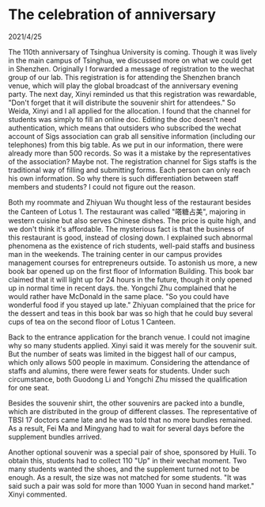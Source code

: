 # The celebration of anniversary
2021/4/25

The 110th anniversary of Tsinghua University is coming. Though it was lively
in the main campus of Tsinghua, we discussed more on what we could get in Shenzhen.
Originally I forwarded a message of registration to the wechat group of our lab.
This registration is for attending the Shenzhen branch venue, which will play the global
broadcast of the anniversary evening party. The next day, Xinyi reminded us that this
registration was rewardable, "Don't forget that it will distribute the souvenir shirt
for attendees." So Weida, Xinyi and I all applied for the allocation. I found that
the channel for students was simply to fill an online doc. Editing the doc doesn't
need authentication, which means that outsiders who subscribed the wechat account
of Sigs association can grab all sensitive information (including our telephones)
from this big table. As we put in our information, there were already more than
500 records. So was it a mistake by the representatives of the association? Maybe not.
The registration channel for Sigs staffs is the traditional way of filling and submitting forms.
Each person can only reach his own information. So why there is such differentiation between
staff members and students? I could not figure out the reason.

Both my roommate and Zhiyuan Wu thought less of the restaurant besides the Canteen of Lotus 1.
The restaurant was called "嗒糖占美", majoring in western cuisine but also serves Chinese dishes.
The price is quite high, and we don't think it's affordable. The mysterious fact is that the business of this
restaurant is good, instead of closing down. I explained such abnormal phenomena as the existence of rich
students, well-paid staffs and business man in the weekends. The training center in our campus provides
management courses for entrepreneurs outside. To astonish us more, a new book bar opened up on the first
floor of Information Building. This book bar claimed that it will light up for 24 hours in the future, though it only opened up in normal time in recent days.
the. Yongchi Zhu complained that he would rather have McDonald in the same place.
"So you could have wonderful food if you stayed up late." Zhiyuan complained that
the price for the dessert and teas in this book bar was so high that he could 
buy several cups of tea on the second floor of Lotus 1 Canteen.

Back to the entrance application for the branch venue. I could not imagine why
so many students applied. Xinyi said it was merely for the souvenir suit.
But the number of seats was limited in the biggest hall of our campus, which only
allows 500 people in maximum. Considering the attendance of staffs and alumins,
there were fewer seats for students. Under such circumstance, both Guodong Li
and Yongchi Zhu missed the qualification for one seat.

Besides the souvenir shirt, the other souvenirs are packed into a bundle, which
are distributed in the group of different classes. The representative of TBSI 17 doctors
came late and he was told that no more bundles remained. As a result, Fei Ma
and Mingyang had to wait for several days before the supplement bundles arrived.

Another optional souvenir was a special pair of shoe, sponsored by Huili. To obtain
this, students had to collect 110 "Up" in their wechat moment. Two many students
wanted the shoes, and the supplement turned not to be enough. As a result, the size
was not matched for some students. "It was said such a pair was sold for more than 1000 Yuan
in second hand market." Xinyi commented.